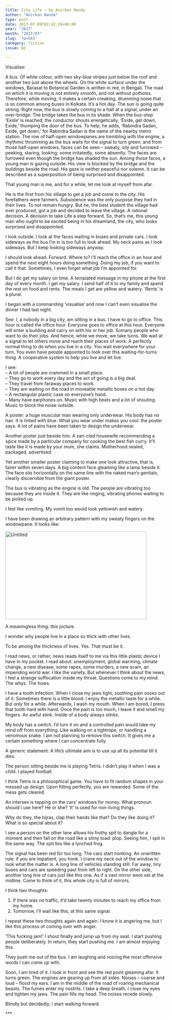 ```yaml
---
title: City Life – by Anirban Nanda
author: "Anirban Nanda"
type: post
date: 2017-07-09T03:42:19+00:00
year: "2017"
month: "2017/07"
slug: '?p=583'
category: fiction
issue: B2

---
```

Visualise:

A bus. Of white colour, with two sky-blue stripes just below the roof and another two just above the wheels. On the white surface under the windows, Barasat to Botanical Garden is written in red, in Bengali. The road on which it is moving is not entirely smooth, and not without potholes. Therefore, while moving, it makes a certain creaking, drumming noise that is so common among buses in Kolkata. It’s a hot day. The sun is going quite strong. Right now, the bus is slowly coming to a halt at a signal, under an over-bridge. The bridge takes the bus in its shade. When the bus-stop ‘Exide’ is reached, the conductor shouts energetically, ‘Exide, get down, Exide,’ thumping the door of the bus. To help, he adds, ‘Rabindra Sadan, Exide, get down,’ for Rabindra Sadan is the name of the nearby metro station. The row of half-open windowpanes are trembling with the engine, a rhythmic thrumming as the bus waits for the signal to turn green; and from those half-open windows, faces can be seen – sweaty, oily and furrowed – peeking, staring, looking; some irritatedly, some absently. The faces are furrowed even though the bridge has shaded the sun. Among those faces, a young man is gazing outside. His view is blocked by the bridge and the buildings beside the road. His gaze is neither peaceful nor solemn. It can be described as a superposition of being surprised and disappointed.

That young man is me, and for a while, let me look at myself from afar.

He is the first from his village to get a job and come to the city. His forefathers were farmers. Subsistence was the only purpose they had in their lives. To not remain hungry. But he, the best student the village had ever produced, got a job and decided to leave the village. A rational decision. A decision to take Life a step forward. So, that’s me, this young man who ought to be excited being in his dreamland, the city, who looks surprised and disappointed.

I look outside. I look at the faces waiting in buses and private cars. I look sideways as the bus I’m in is too full to look ahead. My neck pains as I look sideways. But I keep looking sideways anyway.

I should look ahead. Forward. Where to? I’ll reach the office in an hour and spend the next eight hours doing something. Doing my job, if you want to call it that. Sometimes, I even forget what job I’m appointed for.

But I do get my salary on time. A templated message in my phone at the first day of every month. I get my salary. I send half of it to my family and spend the rest on food and rents. The meals I get are yellow and watery. ‘Rents’ is a plural.

I began with a commanding ‘visualise’ and now I can’t even visualise the dinner I had last night.

See: I, a nobody in a big city, am sitting in a bus. I have to go to office. This hour is called the office hour. Everyone goes to office at this hour. Everyone will enter a building and carry on with his or her job. Somany people who want to do their jobs. And hence, while we move, we take turns. We wait at a signal to let others move and reach their places of work. A perfectly normal thing to do when you live in a city. You wait everywhere for your turn. You even have people appointed to look over this waiting-for-turns thing. A cooperative system to help you live and let live.

I see:  
&#8211; A lot of people are crammed in a small place.  
&#8211; They go to work every day and the act of going is a big deal.  
&#8211; They travel from faraway places to work.  
&#8211; They are waiting on the road in moveable metallic boxes on a hot day.  
&#8211; A rectangular plastic case on everyone’s hand.  
&#8211; Many have earphones on. Music with high beats and a lot of shouting. Music to block the noise outside.

A poster: a huge muscular man wearing only underwear. His body has no hair. It is tinted with blue. What you wear under makes you cool: the poster says. A lot of pains have been taken to design the underwear.

Another poster just beside him. A sari-clad housewife recommending a spice made by a particular company for cooking the best fish curry. It’ll taste like it is made by your mom, she claims. Motherhood sealed, packaged, advertised.

Yet another smaller poster claiming to make one look attractive, that is, fairer within seven days. A big content face gleaming like a lamp beside it. The face sits horizontally on the same line with the naked man’s genitals, clearly discernible from the giant poster.

The bus is vibrating as the engine is old. The people are vibrating too because they are inside it. They are like ringing, vibrating phones waiting to be picked up.

I feel like vomiting. My vomit too would look yellowish and watery.

I have been drawing an arbitrary pattern with my sweaty fingers on the windowpane. It looks like:

[<img src="http://bombayliterarymagazine.com/wp-content/uploads/2017/07/Untitled.png" alt="Untitled" width="443" height="276" class="aligncenter size-full wp-image-584" srcset="http://bombayliterarymagazine.com/wp-content/uploads/2017/07/Untitled.png 443w, http://bombayliterarymagazine.com/wp-content/uploads/2017/07/Untitled-300x186.png 300w" sizes="(max-width: 443px) 100vw, 443px" />][1]

A meaningless thing: this picture.

I wonder why people live in a place so thick with other lives.

To be among the thickness of lives. Yes. That must be it.

I read news, or rather, news reads itself to me via this little plastic device I have in my pocket. I read about: unemployment, global warming, climate change, a new disease, some rapes, some murders, a new scam, an impending world war. I like the variety. But whenever I think about the news, I feel a strange suffocation inside my throat. Questions come to my mind. The whys. The hows.

I have a tooth infection. When I close my jaws tight, soothing pain oozes out of it. Sometimes there is a little blood. I enjoy the metallic taste for a while. But only for a while. Afterwards, I wash my mouth. When I am bored, I press that tooth hard with hand. Once the pain is too much, I leave it and smell my fingers. An awful stink. Inside of a body always stinks.

My body has a switch. I’d turn it on and a controlled pain would take my mind off from everything. Like walking on a tightrope, or handling a venomous snake. I am not planning to remove this switch. It gives me a certain something where I can concentrate fully.

A generic statement: A life’s ultimate aim is to use up all its potential till it dies.

The person sitting beside me is playing Tetris. I didn’t play it when I was a child. I played football.

I think Tetris is a philosophical game. You have to fit random shapes in your messed up design. Upon fitting perfectly, you are rewarded. Some of the mess gets cleared.

An intersex is tapping on the cars’ windows for money. What pronoun should I use here? He or she? ‘It’ is used for non-living things.

Why do they, the hijras, clap their hands like that? Do they like doing it? What is so special about it?

I see a person on the other lane allows his frothy spit to dangle for a moment and then fall on the road like a slimy toad: plop. Seeing him, I spit in the same way. The spit lies like a lynched frog.

The signal has been red for too long. The cars start honking. An unwritten rule: if you are impatient, you honk. I crane my neck out of the window to look what the matter is. A long line of vehicles standing still. Far away, tiny buses and cars are speeding past from left to right. On the other side, another long line of cars just like this one. As if a vast mirror were set at the midline. Come to think of it, this whole city is full of mirrors.

I think two thoughts:  
1. If there was no traffic, it’d take twenty minutes to reach my office from my home.  
2. Tomorrow, I’ll wait like this, at this same signal.

I repeat these two thoughts again and again. I know it is angering me, but I like this process of coming over with anger.

‘This fucking jam!’ I shout finally and jump up from my seat. I start pushing people deliberately. In return, they start pushing me. I am almost enjoying this.

They push me out of the bus. I am laughing and voicing the most offensive words I can come up with.

Soon, I am tired of it. I look in front and see the red point gleaming afar. It turns green. The engines are gearing up from all sides. Noises – coarse and loud – flood my ears. I am in the middle of the road of roaring mechanical beasts. The fumes enter my nostrils. I take a deep breath. I close my eyes and tighten my jaws. The pain fills my head. The noises recede slowly.

Blindly but decidedly, I start walking forward.

\***

 [1]: http://bombayliterarymagazine.com/wp-content/uploads/2017/07/Untitled.png
